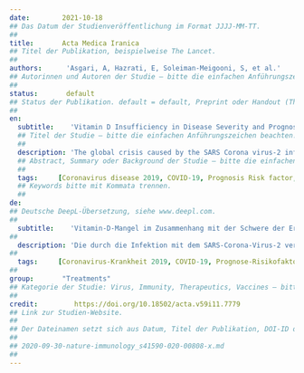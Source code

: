 ```yaml
---
date:        2021-10-18
## Das Datum der Studienveröffentlichung im Format JJJJ-MM-TT.
##
title:       Acta Medica Iranica
## Titel der Publikation, beispielweise The Lancet.
##
authors:      'Asgari, A, Hazrati, E, Soleiman-Meigooni, S, et al.'
## Autorinnen und Autoren der Studie – bitte die einfachen Anführungszeichen beachten!
##
status:       default
## Status der Publikation. default = default, Preprint oder Handout (Thesenpapier)
##
en:
  subtitle:    'Vitamin D Insufficiency in Disease Severity and Prognosis of the Patients with SARS Corona Virus-2 Infection'
  ## Titel der Studie – bitte die einfachen Anführungszeichen beachten!
  ##
  description: 'The global crisis caused by the SARS Corona virus-2 infection is continuing through 2021, with more than 3.5 million deaths. Several risk factors for this virus’s severity and death were documented, including diabetes, hypertension, and ischemic heart disease. To evaluate the relation between serum vitamin D3 level, the disease severity, and prognosis of the patients with SARS Corona virus-2 infection. Patients with COVID-19 were evaluated for serum vitamin D levels and laboratory data. Correlation between vitamin D levels and laboratory data with disease severity and prognosis was assessed. Cox and logistic regression tests, as well as ROC curves, were used for data analysis. Ninety-eight patients with Corona virus-2 disease (COVID-19), which consisted of sixty patients with moderate COVID-19 in the general wards, and thirty-eight patients with severe COVID-19 in the intensive care unit (ICU), were evaluated. The mean age in the general wards was lower than in ICU (60.96±14.86 compared to 67.94±16.46), and the mean serum vitamin D level in the patients admitted in the general wards was higher than in the ICU (31 ng/mL compared to 20.57 ng/mL). Furthermore, vitamin D deficiency (25 (OH) D <25 ng/ml) significantly increased the risk of severe disease and mortality. Vitamin D deficiency is a risk factor for disease severity and poor prognosis in COVID-19. Vitamin D levels of 25 ng/mL can be used as a cut-off value for predicting severity and prognosis.'
  ## Abstract, Summary oder Background der Studie – bitte die einfachen Anführungszeichen b
  ##
  tags:     [Coronavirus disease 2019, COVID-19, Prognosis Risk factor, Severe acute respiratory syndrome coronavirus 2, SARS-CoV-2, Severity, Vitamin D]
  ## Keywords bitte mit Kommata trennen.
  ##
de: 
## Deutsche DeepL-Übersetzung, siehe www.deepl.com.
##
  subtitle:    'Vitamin-D-Mangel im Zusammenhang mit der Schwere der Erkrankung und der Prognose von Patienten mit SARS-Corona-Virus-2-Infektion'
##
  description: 'Die durch die Infektion mit dem SARS-Corona-Virus-2 verursachte weltweite Krise dauert bis 2021 an und hat mehr als 3,5 Millionen Todesopfer gefordert. Es wurden mehrere Risikofaktoren für die Schwere der Erkrankung und den Tod durch das Virus dokumentiert, darunter Diabetes, Bluthochdruck und ischämische Herzerkrankungen. Es sollte der Zusammenhang zwischen dem Serum-Vitamin-D3-Spiegel, dem Schweregrad der Erkrankung und der Prognose von Patienten mit SARS-Corona-Virus-2-Infektion untersucht werden. Bei Patienten mit COVID-19 wurden der Serum-Vitamin-D-Spiegel und Labordaten untersucht. Die Korrelation zwischen dem Vitamin-D-Spiegel und den Labordaten mit dem Schweregrad der Erkrankung und der Prognose wurde bewertet. Für die Datenanalyse wurden Cox- und logistische Regressionstests sowie ROC-Kurven verwendet. Achtundneunzig Patienten mit Corona-Virus-2-Krankheit (COVID-19), davon sechzig Patienten mit mittelschwerer COVID-19 auf der Allgemeinstation und achtunddreißig Patienten mit schwerer COVID-19 auf der Intensivstation, wurden untersucht. Das Durchschnittsalter auf der allgemeinen Station war niedriger als auf der Intensivstation (60,96±14,86 im Vergleich zu 67,94±16,46), und der durchschnittliche Serum-Vitamin-D-Spiegel war bei den auf der allgemeinen Station aufgenommenen Patienten höher als auf der Intensivstation (31 ng/mL im Vergleich zu 20,57 ng/mL). Darüber hinaus erhöhte ein Vitamin-D-Mangel (25 (OH) D <25 ng/ml) das Risiko einer schweren Erkrankung und Tod erheblich. Vitamin-D-Mangel ist ein Risikofaktor für die Schwere der Erkrankung und eine schlechte Prognose bei COVID-19. Ein Vitamin-D-Spiegel von 25 ng/ml kann als Grenzwert für die Vorhersage von Schweregrad und Prognose verwendet werden.'
##
  tags:     [Coronavirus-Krankheit 2019, COVID-19, Prognose-Risikofaktor, Schweres Akutes Respiratorisches Syndrom Coronavirus 2, SARS-CoV-2, Schweregrad, Vitamin D]
##
group:       "Treatments"
## Kategorie der Studie: Virus, Immunity, Therapeutics, Vaccines – bitte die Anführungszeichen beachten!
##
credit:      	https://doi.org/10.18502/acta.v59i11.7779
## Link zur Studien-Website.
##
## Der Dateinamen setzt sich aus Datum, Titel der Publikation, DOI-ID der Studie (nach dem letzten Slash) und der Dateiendung zusammen. Bitte den Unterstrich vor der DOI-ID beachten!
##
## 2020-09-30-nature-immunology_s41590-020-00808-x.md
##
---
```

<object data="{{ page.link }}" style='height:calc(100vh - 400px); width: 100%' type='application/pdf'></object>
